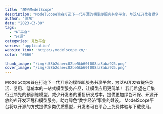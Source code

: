 ```yaml
---
title: "魔搭ModelScope"
description: "ModelScope旨在打造下一代开源的模型即服务共享平台，为泛AI开发者提供灵活、易用、低成本的一站式模型服务产品，让"
author: "瑞东"
date: "2023-03-30"
tags:
  - "AI平台"
  - "开源"
categories: 开放平台
series: "application"
website_link: "https://modelscope.cn/"
color: "#666"

thumb_image: "/img/d58b2daeec02be5bb60f008aa8aba926.png"
cover_image: "/img/d58b2daeec02be5bb60f008aa8aba926.png"
---
```


ModelScope旨在打造下一代开源的模型即服务共享平台，为泛AI开发者提供灵活、易用、低成本的一站式模型服务产品，让模型应用更简单！ 我们希望在汇集行业领先的预训练模型，减少开发者的重复研发成本，提供更加绿色环保、开源开放的AI开发环境和模型服务，助力绿色“数字经济”事业的建设。 ModelScope平台将以开源的方式提供多类优质模型，开发者可在平台上免费体验与下载使用。